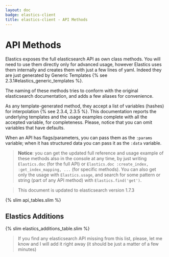 ```yaml
---
layout: doc
badge: elastics-client
title: elastics-client - API Methods
---
```


# API Methods

Elastics exposes the full elasticsearch API as own class methods. You will need to use them directly only for advanced usage, however Elastics uses them internally and creates them with just a few lines of yaml. Indeed they are just generated by Generic Templates {% see 2.3.1#elastics_generic_templates %}.

The naming of these methods tries to conform with the original elasticsearch documentation, and adds a few aliases for convenience.

As any template-generated method, they accept a list of variables (hashes) for interpolation {% see 2.3.4, 2.3.5 %}. This documentation reports the underlying templates and the usage examples complete with all the accepted variable, for completeness. Please, notice that you can omit variables that have defaults.

When an API has flags/parameters, you can pass them as the `:params` variable; when it has structured data you can pass it as the `:data` variable.

> __Notice__: you can get the updated full reference and usage example of these methods also in the console at any time, by just writing `Elastics.doc` (for the full API) or `Elastics.doc :create_index, :get_index_mapping, ...` (for specific methods).  You can also get only the usage with `Elastics.usage`, and search for some pattern or string (part of any API method) with `Elastics.find('get')`.

> This document is updated to elasticsearch version 1.7.3


{% slim api_tables.slim %}

## Elastics Additions

{% slim elastics_additions_table.slim %}

> If you find any elasticsearch API missing from this list, please, let me know and I will add it right away (it should be just a matter of a few minutes)

